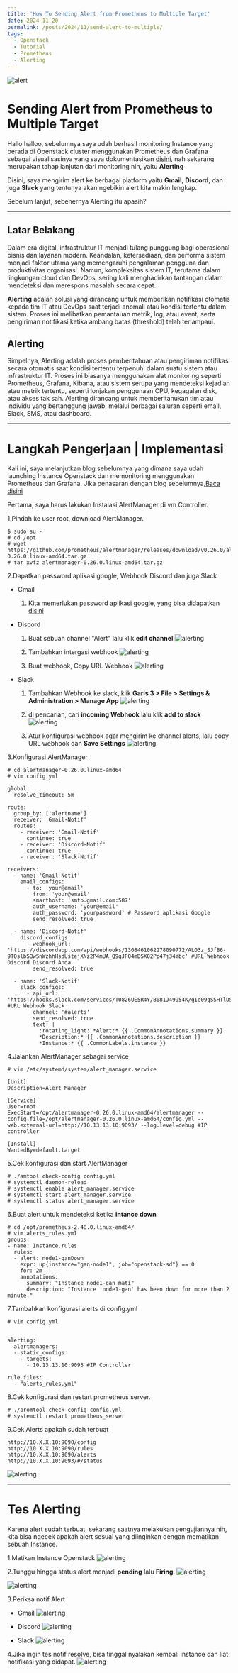 ```yaml
---
title: 'How To Sending Alert from Prometheus to Multiple Target'
date: 2024-11-20
permalink: /posts/2024/11/send-alert-to-multiple/
tags:
  - Openstack
  - Tutorial
  - Prometheus
  - Alerting
---
```


![alert](/images/alert.png)

# **Sending Alert from Prometheus to Multiple Target**
Hallo halloo, sebelumnya saya udah berhasil monitoring Instance yang berada di Openstack cluster menggunakan Prometheus dan Grafana sebagai visualisasinya yang saya dokumentasikan [ disini](https://gantengjanuar.github.io//posts/2024/11/prometheus-instance-monitoring/), nah sekarang merupakan tahap lanjutan dari monitoring nih, yaitu **Alerting**

Disini, saya mengirim alert ke berbagai platform yaitu **Gmail**, **Discord**, dan juga **Slack** yang tentunya akan ngebikin alert kita makin lengkap.

Sebelum lanjut, sebenernya Alerting itu apasih?

---

## Latar Belakang
Dalam era digital, infrastruktur IT menjadi tulang punggung bagi operasional bisnis dan layanan modern. Keandalan, ketersediaan, dan performa sistem menjadi faktor utama yang memengaruhi pengalaman pengguna dan produktivitas organisasi. Namun, kompleksitas sistem IT, terutama dalam lingkungan cloud dan DevOps, sering kali menghadirkan tantangan dalam mendeteksi dan merespons masalah secara cepat.

**Alerting** adalah solusi yang dirancang untuk memberikan notifikasi otomatis kepada tim IT atau DevOps saat terjadi anomali atau kondisi tertentu dalam sistem. Proses ini melibatkan pemantauan metrik, log, atau event, serta pengiriman notifikasi ketika ambang batas (threshold) telah terlampaui.

## Alerting

Simpelnya, Alerting adalah proses pemberitahuan atau pengiriman notifikasi secara otomatis saat kondisi tertentu terpenuhi dalam suatu sistem atau infrastruktur IT. Proses ini biasanya menggunakan alat monitoring seperti Prometheus, Grafana, Kibana, atau sistem serupa yang mendeteksi kejadian atau metrik tertentu, seperti lonjakan penggunaan CPU, kegagalan disk, atau akses tak sah. Alerting dirancang untuk memberitahukan tim atau individu yang bertanggung jawab, melalui berbagai saluran seperti email, Slack, SMS, atau dashboard.

---

# Langkah Pengerjaan | Implementasi
Kali ini, saya melanjutkan blog sebelumnya yang dimana saya udah launching Instance Openstack dan memonitoring menggunakan Prometheus dan Grafana. Jika penasaran dengan blog sebelumnya,[Baca disini](https://gantengjanuar.github.io//posts/2024/11/prometheus-instance-monitoring/)

Pertama, saya harus lakukan Instalasi AlertManager di vm Controller.

1.Pindah ke user root, download AlertManager.
```
$ sudo su -
# cd /opt
# wget https://github.com/prometheus/alertmanager/releases/download/v0.26.0/alertmanager-0.26.0.linux-amd64.tar.gz
# tar xvfz alertmanager-0.26.0.linux-amd64.tar.gz
```
2.Dapatkan password aplikasi google, Webhook Discord dan juga Slack
* Gmail
  1. Kita memerlukan password aplikasi google, yang bisa didapatkan [disini](https://myaccount.google.com/u/0/apppasswords) 

* Discord
  1. Buat sebuah channel "Alert" lalu klik **edit channel**
  ![alerting](/images/alerting-1.png)
  
  2. Tambahkan intergasi webhook 
  ![alerting](/images/alerting-2.png)

  3. Buat webhook, Copy URL Webhook
  ![alerting](/images/alerting-3.png)

* Slack
  1. Tambahkan Webhook ke slack, klik **Garis 3 > File > Settings & Administration > Manage App**
  ![alerting](/images/alerting-5.png)

  2. di pencarian, cari **incoming Webhook** lalu klik **add to slack** 
  ![alerting](/images/alerting-4.png)

  3. Atur konfigurasi webhook agar mengirim ke channel alerts, lalu copy URL webhook dan **Save Settings**
  ![alerting](/images/alerting-6.png)

3.Konfigurasi AlertManager
```
# cd alertmanager-0.26.0.linux-amd64
# vim config.yml
```

```
global:
  resolve_timeout: 5m

route:
  group_by: ['alertname']
  receiver: 'Gmail-Notif'
  routes:
    - receiver: 'Gmail-Notif'
      continue: true
    - receiver: 'Discord-Notif'
      continue: true
    - receiver: 'Slack-Notif'

receivers:
  - name: 'Gmail-Notif'
    email_configs:
      - to: 'your@email'
        from: 'your@email'
        smarthost: 'smtp.gmail.com:587'
        auth_username: 'your@email'
        auth_password: 'yourpassword' # Password aplikasi Google
        send_resolved: true

  - name: 'Discord-Notif'
    discord_configs:
      - webhook_url: 'https://discordapp.com/api/webhooks/1308461062278090772/ALO3z_SJfB6-9T0slbSBwSnWzhhHsdUstejXNz2P4mUA_Q9qJF04mDSX02Pp47j34Ybc' #URL Webhook Discord Discord Anda
        send_resolved: true

  - name: 'Slack-Notif'
    slack_configs:
      - api_url: 'https://hooks.slack.com/services/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' #URL Webhook Slack
        channel: '#alerts'
        send_resolved: true
        text: |
          :rotating_light: *Alert:* {{ .CommonAnnotations.summary }}
          *Description:* {{ .CommonAnnotations.description }}
          *Instance:* {{ .CommonLabels.instance }}
```

4.Jalankan AlertManager sebagai service     
```
# vim /etc/systemd/system/alert_manager.service
```
```
[Unit]
Description=Alert Manager

[Service]
User=root
ExecStart=/opt/alertmanager-0.26.0.linux-amd64/alertmanager --config.file=/opt/alertmanager-0.26.0.linux-amd64/config.yml --web.external-url=http://10.13.13.10:9093/ --log.level=debug #IP controller

[Install]
WantedBy=default.target
```

5.Cek konfigurasi dan start AlertManager
```
# ./amtool check-config config.yml
# systemctl daemon-reload
# systemctl enable alert_manager.service
# systemctl start alert_manager.service
# systemctl status alert_manager.service
```
6.Buat alert untuk mendeteksi ketika **intance down**
```
# cd /opt/prometheus-2.48.0.linux-amd64/
# vim alerts_rules.yml 
groups:
- name: Instance.rules
  rules:
  - alert: node1-ganDown
    expr: up{instance="gan-node1", job="openstack-sd"} == 0
    for: 2m
    annotations:
      summary: "Instance node1-gan mati"
      description: "Instance 'node1-gan' has been down for more than 2 minute."
```

7.Tambahkan konfigurasi alerts di config.yml
```
# vim config.yml
```
```

alerting:
  alertmanagers:
  - static_configs:
    - targets:
      - 10.13.13.10:9093 #IP Controller

rule_files:
  - "alerts_rules.yml"
```

8.Cek konfigurasi dan restart prometheus server.
```
# ./promtool check config config.yml
# systemctl restart prometheus_server
```

9.Cek Alerts apakah sudah terbuat
```
http://10.X.X.10:9090/config
http://10.X.X.10:9090/rules
http://10.X.X.10:9090/alerts
http://10.X.X.10:9093/#/status
```
![alerting](/images/alerting-7.png)

---

# Tes Alerting
Karena alert sudah terbuat, sekarang saatnya melakukan pengujiannya nih, kita bisa ngecek apakah alert sesuai yang diinginkan dengan mematikan sebuah Instance.

1.Matikan Instance Openstack
![alerting](/images/matiin-instance.png)

2.Tunggu hingga status alert menjadi **pending** lalu **Firing**.
![alerting](/images/matiin-instance-1.png)

![alerting](/images/matiin-instance-2.png)

3.Periksa notif Alert
  * Gmail
  ![alerting](/images/matiin-instance-3.png)

  * Discord
  ![alerting](/images/matiin-instance-4.png)

  * Slack
  ![alerting](/images/matiin-instance-5.png)

4.Jika ingin tes notif resolve, bisa tinggal nyalakan kembali instance dan liat notifikasi yang didapat.
![alerting](/images/matiin-instance-6.png)

